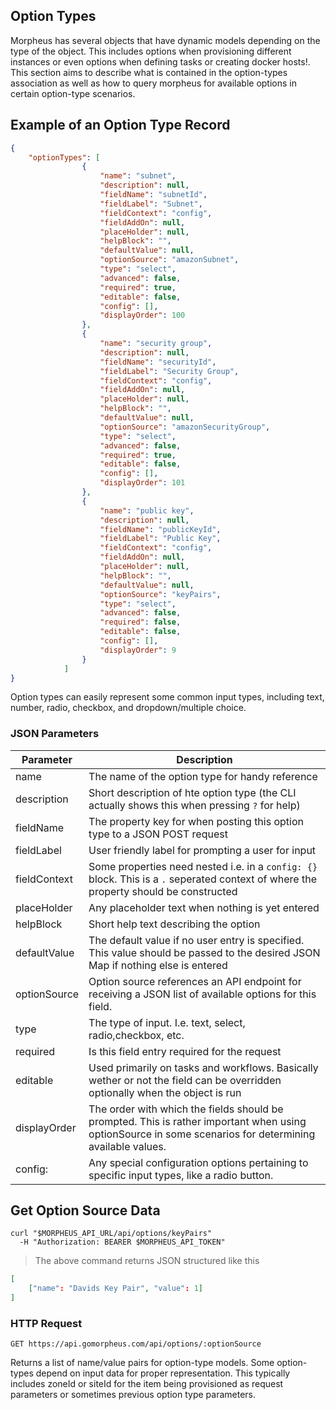 ## Option Types

Morpheus has several objects that have dynamic models depending on the type of the object. This includes options when provisioning different instances or even options when defining tasks or creating docker hosts!. This section aims to describe what is contained in the option-types association as well as how to query morpheus for available options in certain option-type scenarios.

## Example of an Option Type Record

```json
{
	"optionTypes": [
                {
                    "name": "subnet",
                    "description": null,
                    "fieldName": "subnetId",
                    "fieldLabel": "Subnet",
                    "fieldContext": "config",
                    "fieldAddOn": null,
                    "placeHolder": null,
                    "helpBlock": "",
                    "defaultValue": null,
                    "optionSource": "amazonSubnet",
                    "type": "select",
                    "advanced": false,
                    "required": true,
                    "editable": false,
                    "config": [],
                    "displayOrder": 100
                },
                {
                    "name": "security group",
                    "description": null,
                    "fieldName": "securityId",
                    "fieldLabel": "Security Group",
                    "fieldContext": "config",
                    "fieldAddOn": null,
                    "placeHolder": null,
                    "helpBlock": "",
                    "defaultValue": null,
                    "optionSource": "amazonSecurityGroup",
                    "type": "select",
                    "advanced": false,
                    "required": true,
                    "editable": false,
                    "config": [],
                    "displayOrder": 101
                },
                {
                    "name": "public key",
                    "description": null,
                    "fieldName": "publicKeyId",
                    "fieldLabel": "Public Key",
                    "fieldContext": "config",
                    "fieldAddOn": null,
                    "placeHolder": null,
                    "helpBlock": "",
                    "defaultValue": null,
                    "optionSource": "keyPairs",
                    "type": "select",
                    "advanced": false,
                    "required": false,
                    "editable": false,
                    "config": [],
                    "displayOrder": 9
                }
            ]
}
```


Option types can easily represent some common input types, including text, number, radio, checkbox, and dropdown/multiple choice.


### JSON Parameters

Parameter   | Description
---------   | -----------
name        | The name of the option type for handy reference
description | Short description of hte option type (the CLI actually shows this when pressing `?` for help)
fieldName   | The property key for when posting this option type to a JSON POST request
fieldLabel  | User friendly label for prompting a user for input
fieldContext | Some properties need nested i.e. in a `config: {}` block. This is a `.` seperated context of where the property should be constructed
placeHolder | Any placeholder text when nothing is yet entered
helpBlock  | Short help text describing the option
defaultValue | The default value if no user entry is specified. This value should be passed to the desired JSON Map if nothing else is entered
optionSource | Option source references an API endpoint for receiving a JSON list of available options for this field.
type         | The type of input. I.e. text, select, radio,checkbox, etc.
required     | Is this field entry required for the request
editable     | Used primarily on tasks and workflows. Basically wether or not the field can be overridden optionally when the object is run
displayOrder | The order with which the fields should be prompted. This is rather important when using optionSource in some scenarios for determining available values.
config:      | Any special configuration options pertaining to specific input types, like a radio button.

## Get Option Source Data

```shell
curl "$MORPHEUS_API_URL/api/options/keyPairs"
  -H "Authorization: BEARER $MORPHEUS_API_TOKEN"
```

> The above command returns JSON structured like this

```json
[
	["name": "Davids Key Pair", "value": 1]
]
```


### HTTP Request

`GET https://api.gomorpheus.com/api/options/:optionSource`

Returns a list of name/value pairs for option-type models. Some option-types depend on input data for proper representation. This typically includes zoneId or siteId for the item being provisioned as request parameters or sometimes previous option type parameters.